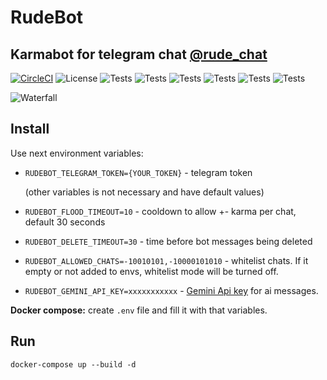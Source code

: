 # RudeBot
## Karmabot for telegram chat [@rude_chat](https://t.me/rude_chat)


[![CircleCI](https://img.shields.io/badge/Telegram-RudeChat-blue)](https://www.youtube.com/watch?v=dQw4w9WgXcQ)
![License](https://img.shields.io/badge/License-Apache%20License%202.0-blue)
![Tests](https://img.shields.io/github/stars/awitwicki/rude_bot)
![Tests](https://img.shields.io/github/languages/top/awitwicki/rude_bot)
![Tests](https://img.shields.io/badge/dotnet%20version-8.0-blue)
![Tests](https://img.shields.io/github/forks/awitwicki/rude_bot)
![Tests](https://img.shields.io/github/issues-pr/awitwicki/rude_bot)
![Tests](https://img.shields.io/github/last-commit/awitwicki/rude_bot)

![Waterfall](media/cat.jpg)

## Install

Use next environment variables:

* `RUDEBOT_TELEGRAM_TOKEN={YOUR_TOKEN}` - telegram token

    (other variables is not necessary and have default values)

* `RUDEBOT_FLOOD_TIMEOUT=10` - cooldown to allow +- karma per chat, default 30 seconds
* `RUDEBOT_DELETE_TIMEOUT=30` - time before bot messages being deleted
* `RUDEBOT_ALLOWED_CHATS=-10010101,-10000101010` - whitelist chats. If it empty or not added to envs, whitelist mode will be turned off.
* `RUDEBOT_GEMINI_API_KEY=xxxxxxxxxxx` - [Gemini Api key](https://aistudio.google.com/apikey) for ai messages. 

**Docker compose:**  create `.env` file and fill it with that variables.

## Run

```
docker-compose up --build -d
```
